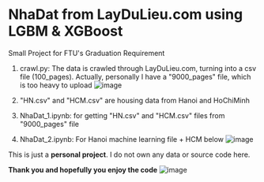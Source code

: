 # NhaDat from LayDuLieu.com using LGBM & XGBoost
Small Project for FTU's Graduation Requirement

1. crawl.py: The data is crawled through LayDuLieu.com, turning into a csv file (100_pages). Actually, personally I have a "9000_pages" file, which is too heavy to upload
![image](https://user-images.githubusercontent.com/62114168/121917658-8876b400-cd5f-11eb-8714-6865795b5fcb.png)

2. "HN.csv" and "HCM.csv" are housing data from Hanoi and HoChiMinh

3. NhaDat_1.ipynb: for getting "HN.csv" and "HCM.csv" files from "9000_pages" file

4. NhaDat_2.ipynb: For Hanoi machine learning file + HCM below
![image](https://user-images.githubusercontent.com/62114168/121918067-e73c2d80-cd5f-11eb-8481-2d52d6d2dd57.png)

This is just a **personal project**. I do not own any data or source code here.

**Thank you and hopefully you enjoy the code**
![image](https://user-images.githubusercontent.com/62114168/121918328-27031500-cd60-11eb-93f7-2a5b9fb3b365.png)
